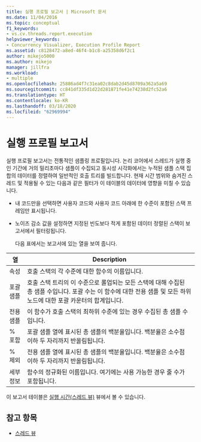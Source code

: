 ```yaml
---
title: 실행 프로필 보고서 | Microsoft 문서
ms.date: 11/04/2016
ms.topic: conceptual
f1_keywords:
- vs.cv.threads.report.execution
helpviewer_keywords:
- Concurrency Visualizer, Execution Profile Report
ms.assetid: c8128472-a8ed-46f4-b1c8-a25358d6f2c1
author: mikejo5000
ms.author: mikejo
manager: jillfra
ms.workload:
- multiple
ms.openlocfilehash: 25886ad4f7c31ea02c8dab2d45d8709a362a5a69
ms.sourcegitcommit: cc841df335d1d22d281871fe41e74238d2fc52a6
ms.translationtype: HT
ms.contentlocale: ko-KR
ms.lasthandoff: 03/18/2020
ms.locfileid: "62969994"
---
```

# <a name="execution-profile-report"></a>실행 프로필 보고서
실행 프로필 보고서는 전통적인 샘플링 프로필입니다. 논리 코어에서 스레드가 실행 중인 기간에 거의 밀리초마다 샘플이 수집되고 동시성 시각화에서는 누적된 샘플 스택 집합의 데이터를 정렬하여 일반적인 호출 트리를 빌드합니다. 현재 시간 범위와 숨겨진 스레드 및 적용될 수 있는 다음과 같은 필터가 이 테이블의 데이터에 영향을 미칠 수 있습니다.

- 내 코드만을 선택하면 사용자 코드와 사용자 코드 아래에 한 수준이 포함된 스택 프레임만 표시됩니다.

- 노이즈 감소 값을 설정하면 지정된 빈도보다 적게 포함된 데이터 정렬된 스택이 보고서에서 필터링됩니다.

  다음 표에서는 보고서에 있는 열을 보여 줍니다.

|열|Description|
|------------|-----------------|
|속성|호출 스택의 각 수준에 대한 함수의 이름입니다.|
|포괄 샘플|호출 스택 트리의 이 수준으로 롤업되는 모든 스택에 대해 수집된 총 샘플 수입니다. 포괄 수는 이 함수에 대한 전용 샘플 및 모든 하위 노드에 대한 포괄 카운터의 합계입니다.|
|전용 샘플|이 함수가 호출 스택의 최하위 수준에 있는 경우 수집된 총 샘플 수입니다.|
|% 포함|포괄 샘플 열에 표시된 총 샘플의 백분율입니다. 백분율은 소수점 이하 두 자리까지 반올림됩니다.|
|% 제외|전용 샘플 열에 표시된 총 샘플의 백분율입니다. 백분율은 소수점 이하 두 자리까지 반올림됩니다.|
|세부 정보|함수의 정규화된 이름입니다. 여기에는 사용 가능한 경우 줄 수가 포함됩니다.|

 이 보고서 테이블은 [실행 시간(스레드 뷰)](../profiling/execution-time-threads-view.md) 뷰에서 볼 수 있습니다.

## <a name="see-also"></a>참고 항목
- [스레드 뷰](../profiling/threads-view-parallel-performance.md)